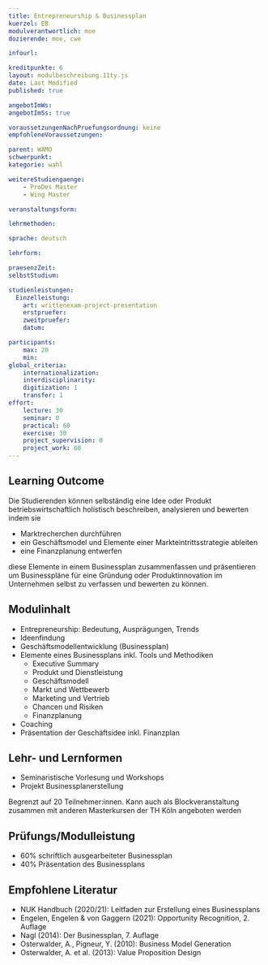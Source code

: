 ```yaml
---
title: Entrepreneurship & Businessplan
kuerzel: EB
modulverantwortlich: moe
dozierende: moe, cwe

infourl: 

kreditpunkte: 6
layout: modulbeschreibung.11ty.js
date: Last Modified
published: true

angebotImWs: 
angebotImSs: true

voraussetzungenNachPruefungsordnung: keine
empfohleneVoraussetzungen:

parent: WAMO
schwerpunkt:
kategorie: wahl

weitereStudiengaenge: 
    - ProDes Master
    - Wing Master

veranstaltungsform: 

lehrmethoden:

sprache: deutsch

lehrform:

praesenzZeit: 
selbstStudium: 

studienleistungen:
  Einzelleistung:
    art: writtenexam-project-presentation
    erstpruefer: 
    zweitpruefer: 
    datum:

participants: 
    max: 20
    min: 
global_criteria:
    internationalization:
    interdisciplinarity:
    digitization: 1
    transfer: 1
effort:
    lecture: 30
    seminar: 0
    practical: 60
    exercise: 30
    project_supervision: 0
    project_work: 60
---
```


<!-- https://hops.gm.th-koeln.de/hops/modules/modulelisting/module.php?mkz=2297 -->

## Learning Outcome

Die Studierenden können selbständig eine Idee oder Produkt betriebswirtschaftlich holistisch beschreiben, analysieren und bewerten indem sie

* Marktrecherchen durchführen
* ein Geschäftsmodel und Elemente einer Markteintrittsstrategie ableiten
* eine Finanzplanung entwerfen

diese Elemente in einem Businessplan zusammenfassen und präsentieren
um Businesspläne für eine Gründung oder Produktinnovation im Unternehmen selbst zu verfassen und bewerten zu können.


## Modulinhalt

* Entrepreneurship: Bedeutung, Ausprägungen, Trends
* Ideenfindung
* Geschäftsmodellentwicklung (Businessplan) 
* Elemente eines Businessplans inkl. Tools und Methodiken
  * Executive Summary
  * Produkt und Dienstleistung
  * Geschäftsmodell
  * Markt und Wettbewerb
  * Marketing und Vertrieb
  * Chancen und Risiken
  * Finanzplanung
* Coaching 
* Präsentation der Geschäftsidee inkl. Finanzplan


## Lehr- und Lernformen

* Seminaristische Vorlesung und Workshops
* Projekt Businessplanerstellung

Begrenzt auf 20 Teilnehmer:innen. Kann auch als Blockveranstaltung zusammen mit anderen Masterkursen der TH Köln angeboten werden

## Prüfungs/Modulleistung

* 60% schriftlich ausgearbeiteter Businessplan
* 40% Präsentation des Businessplans


## Empfohlene Literatur

* NUK Handbuch (2020/21): Leitfaden zur Erstellung eines Businessplans
* Engelen, Engelen & von Gaggern (2021): Opportunity Recognition, 2. Auflage
* Nagl (2014): Der Businessplan, 7. Auflage
* Osterwalder, A., Pigneur, Y. (2010): Business Model Generation
* Osterwalder, A. et al. (2013): Value Proposition Design

